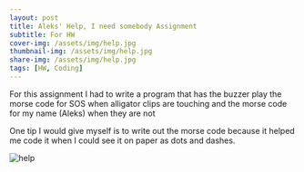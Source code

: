```yaml
---
layout: post
title: Aleks' Help, I need somebody Assignment
subtitle: For HW 
cover-img: /assets/img/help.jpg
thumbnail-img: /assets/img/help.jpg
share-img: /assets/img/help.jpg
tags: [HW, Coding]
---
```

For this assignment I had to write a program that has the buzzer play the morse code for SOS when alligator clips are touching and the morse code for my name (Aleks) when they are not


One tip I would give myself is to write out the morse code because it helped me code it when I could see it on paper as dots and dashes. 

![help](/assets/img/help.jpg "help")
